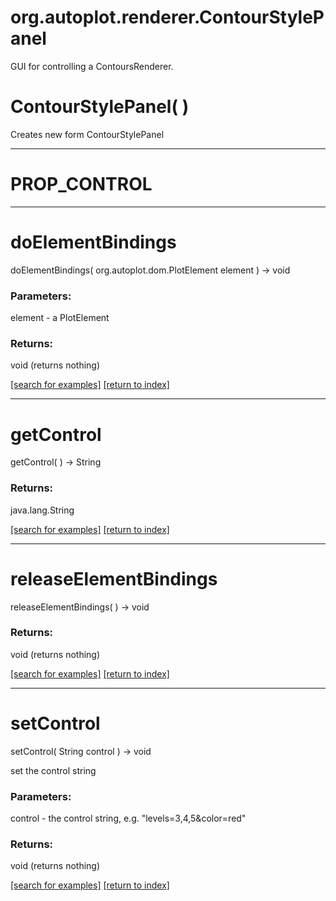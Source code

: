 # org.autoplot.renderer.ContourStylePanel

GUI for controlling a ContoursRenderer.

# ContourStylePanel( )
Creates new form ContourStylePanel

***
<a name="PROP_CONTROL"></a>
# PROP_CONTROL



***
<a name="doElementBindings"></a>
# doElementBindings
doElementBindings( org.autoplot.dom.PlotElement element ) &rarr; void



### Parameters:
element - a PlotElement

### Returns:
void (returns nothing)


<a href="https://github.com/autoplot/dev/search?q=doElementBindings&unscoped_q=doElementBindings">[search for examples]</a>
<a href="https://github.com/autoplot/documentation/blob/master/javadoc/index-all.md">[return to index]</a>

***
<a name="getControl"></a>
# getControl
getControl(  ) &rarr; String



### Returns:
java.lang.String


<a href="https://github.com/autoplot/dev/search?q=getControl&unscoped_q=getControl">[search for examples]</a>
<a href="https://github.com/autoplot/documentation/blob/master/javadoc/index-all.md">[return to index]</a>

***
<a name="releaseElementBindings"></a>
# releaseElementBindings
releaseElementBindings(  ) &rarr; void



### Returns:
void (returns nothing)


<a href="https://github.com/autoplot/dev/search?q=releaseElementBindings&unscoped_q=releaseElementBindings">[search for examples]</a>
<a href="https://github.com/autoplot/documentation/blob/master/javadoc/index-all.md">[return to index]</a>

***
<a name="setControl"></a>
# setControl
setControl( String control ) &rarr; void

set the control string

### Parameters:
control - the control string, e.g. "levels=3,4,5&color=red"

### Returns:
void (returns nothing)


<a href="https://github.com/autoplot/dev/search?q=setControl&unscoped_q=setControl">[search for examples]</a>
<a href="https://github.com/autoplot/documentation/blob/master/javadoc/index-all.md">[return to index]</a>

